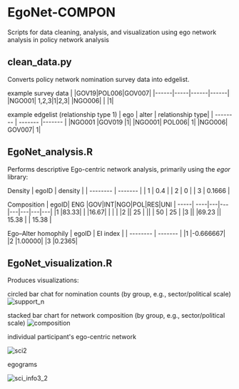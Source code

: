 # EgoNet-COMPON
Scripts for data cleaning, analysis, and visualization using ego network analysis in policy network analysis

## clean_data.py
Converts policy network nomination survey data into edgelist.

example survey data
|      |GOV19|POL006|GOV007|
|------|-----|------|------|
|NGO001|	1,2,3|1|2,3|
|NGO006| | |1|		

example edgelist (relationship type 1)
| ego | alter | relationship type|
| -------- | ------- |------- |
|NGO001	|GOV019	|1|
|NGO001|	POL006|	1|
|NGO006|	GOV007|	1|


## EgoNet_analysis.R
Performs descriptive Ego-centric network analysis, primarily using the *egor* library:

Density
| egoID | density |
| -------- | ------- |
| 1  | 0.4   |
| 2 | 0     |
| 3    | 0.1666    |

Composition
| egoID| ENG |GOV|INT|NGO|POL|RES|UNI
| -----| ----|---|---|---|---|---|---|
|1		 |83.33|	 |	|16.67|   |   |   |
|2		 ||	25 |	||   |  50 |  25 |
|3		 ||	 |69.23	|| 15.38  |   | 15.38  |

Ego–Alter homophily
| egoID | EI index |
| -------- | ------- |
|1	|-0.666667|
|2	|1.00000|
|3	|0.2365|


## EgoNet_visualization.R
Produces visualizations:

circled bar chat for nomination counts (by group, e.g., sector/political scale)
![support_n](https://github.com/yixiyang21/EgoNet-COMPON/assets/52981994/318e2a6d-18e6-459c-800f-cfc3fda08de4)

stacked bar chart for network composition (by group, e.g., sector/political scale)
![composition](https://github.com/yixiyang21/EgoNet-COMPON/assets/52981994/1508c3f8-8ff8-47a1-85e7-fd7cbd57c2de)

individual participant's ego-centric network

![sci2](https://github.com/yixiyang21/EgoNet-COMPON/assets/52981994/08802839-eddd-4819-9074-bc927634554f)

egograms

![sci_info3_2](https://github.com/yixiyang21/EgoNet-COMPON/assets/52981994/10dde301-17e0-4556-9b45-d7e79f673e6f)





